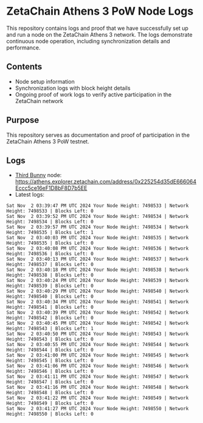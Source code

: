 # ZetaChain Athens 3 PoW Node Logs
This repository contains logs and proof that we have successfully set up and run a node on the ZetaChain Athens 3 network. The logs demonstrate continuous node operation, including synchronization details and performance.

## Contents
- Node setup information
- Synchronization logs with block height details
- Ongoing proof of work logs to verify active participation in the ZetaChain network

## Purpose
This repository serves as documentation and proof of participation in the ZetaChain Athens 3 PoW testnet.

## Logs

- [Third Bunny](https://thirdbunny.xyz/) node: https://athens.explorer.zetachain.com/address/0x225254d35dE666064Eccc5ce16eF1D8bF8D7b5EE
- Latest logs:
```
Sat Nov  2 03:39:47 PM UTC 2024 Your Node Height: 7498533 | Network Height: 7498533 | Blocks Left: 0
Sat Nov  2 03:39:52 PM UTC 2024 Your Node Height: 7498534 | Network Height: 7498534 | Blocks Left: 0
Sat Nov  2 03:39:57 PM UTC 2024 Your Node Height: 7498534 | Network Height: 7498535 | Blocks Left: 1
Sat Nov  2 03:40:03 PM UTC 2024 Your Node Height: 7498535 | Network Height: 7498535 | Blocks Left: 0
Sat Nov  2 03:40:08 PM UTC 2024 Your Node Height: 7498536 | Network Height: 7498536 | Blocks Left: 0
Sat Nov  2 03:40:13 PM UTC 2024 Your Node Height: 7498537 | Network Height: 7498537 | Blocks Left: 0
Sat Nov  2 03:40:18 PM UTC 2024 Your Node Height: 7498538 | Network Height: 7498538 | Blocks Left: 0
Sat Nov  2 03:40:24 PM UTC 2024 Your Node Height: 7498539 | Network Height: 7498539 | Blocks Left: 0
Sat Nov  2 03:40:29 PM UTC 2024 Your Node Height: 7498540 | Network Height: 7498540 | Blocks Left: 0
Sat Nov  2 03:40:34 PM UTC 2024 Your Node Height: 7498541 | Network Height: 7498541 | Blocks Left: 0
Sat Nov  2 03:40:39 PM UTC 2024 Your Node Height: 7498542 | Network Height: 7498542 | Blocks Left: 0
Sat Nov  2 03:40:45 PM UTC 2024 Your Node Height: 7498542 | Network Height: 7498543 | Blocks Left: 1
Sat Nov  2 03:40:50 PM UTC 2024 Your Node Height: 7498543 | Network Height: 7498543 | Blocks Left: 0
Sat Nov  2 03:40:55 PM UTC 2024 Your Node Height: 7498544 | Network Height: 7498544 | Blocks Left: 0
Sat Nov  2 03:41:00 PM UTC 2024 Your Node Height: 7498545 | Network Height: 7498545 | Blocks Left: 0
Sat Nov  2 03:41:06 PM UTC 2024 Your Node Height: 7498546 | Network Height: 7498546 | Blocks Left: 0
Sat Nov  2 03:41:11 PM UTC 2024 Your Node Height: 7498547 | Network Height: 7498547 | Blocks Left: 0
Sat Nov  2 03:41:16 PM UTC 2024 Your Node Height: 7498548 | Network Height: 7498548 | Blocks Left: 0
Sat Nov  2 03:41:22 PM UTC 2024 Your Node Height: 7498549 | Network Height: 7498549 | Blocks Left: 0
Sat Nov  2 03:41:27 PM UTC 2024 Your Node Height: 7498550 | Network Height: 7498550 | Blocks Left: 0
```
